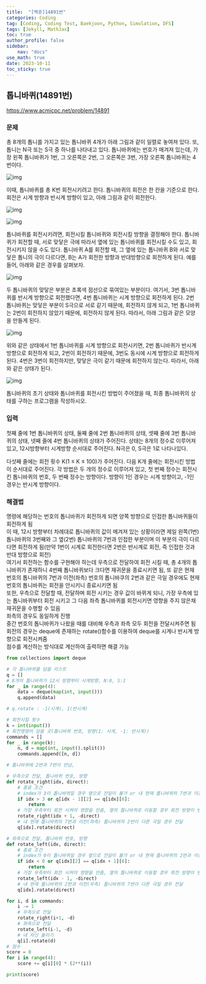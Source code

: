 ```yaml
---
title:  "[백준]14891번"
categories: Coding
tag: [Coding, Coding Test, Baekjoon, Python, Simulation, DFS]
tags: [Jekyll, MathJax]
toc: true
author_profile: false
sidebar:
    nav: "docs"
use_math: true
date: 2023-10-11
toc_sticky: true
---
```


## 톱니바퀴(14891번)

<https://www.acmicpc.net/problem/14891>

### 문제
총 8개의 톱니를 가지고 있는 톱니바퀴 4개가 아래 그림과 같이 일렬로 놓여져 있다. 또, 톱니는 N극 또는 S극 중 하나를 나타내고 있다. 톱니바퀴에는 번호가 매겨져 있는데, 가장 왼쪽 톱니바퀴가 1번, 그 오른쪽은 2번, 그 오른쪽은 3번, 가장 오른쪽 톱니바퀴는 4번이다.

![img](https://onlinejudgeimages.s3-ap-northeast-1.amazonaws.com/problem/14891/1.png)

이때, 톱니바퀴를 총 K번 회전시키려고 한다. 톱니바퀴의 회전은 한 칸을 기준으로 한다. 회전은 시계 방향과 반시계 방향이 있고, 아래 그림과 같이 회전한다.

![img](https://onlinejudgeimages.s3-ap-northeast-1.amazonaws.com/problem/14891/2.png)

![img](https://onlinejudgeimages.s3-ap-northeast-1.amazonaws.com/problem/14891/3.png)

톱니바퀴를 회전시키려면, 회전시킬 톱니바퀴와 회전시킬 방향을 결정해야 한다. 톱니바퀴가 회전할 때, 서로 맞닿은 극에 따라서 옆에 있는 톱니바퀴를 회전시킬 수도 있고, 회전시키지 않을 수도 있다. 톱니바퀴 A를 회전할 때, 그 옆에 있는 톱니바퀴 B와 서로 맞닿은 톱니의 극이 다르다면, B는 A가 회전한 방향과 반대방향으로 회전하게 된다. 예를 들어, 아래와 같은 경우를 살펴보자.

![img](https://onlinejudgeimages.s3-ap-northeast-1.amazonaws.com/problem/14891/4.png)

두 톱니바퀴의 맞닿은 부분은 초록색 점선으로 묶여있는 부분이다. 여기서, 3번 톱니바퀴를 반시계 방향으로 회전했다면, 4번 톱니바퀴는 시계 방향으로 회전하게 된다. 2번 톱니바퀴는 맞닿은 부분이 S극으로 서로 같기 때문에, 회전하지 않게 되고, 1번 톱니바퀴는 2번이 회전하지 않았기 때문에, 회전하지 않게 된다. 따라서, 아래 그림과 같은 모양을 만들게 된다.

![img](https://onlinejudgeimages.s3-ap-northeast-1.amazonaws.com/problem/14891/5.png)

위와 같은 상태에서 1번 톱니바퀴를 시계 방향으로 회전시키면, 2번 톱니바퀴가 반시계 방향으로 회전하게 되고, 2번이 회전하기 때문에, 3번도 동시에 시계 방향으로 회전하게 된다. 4번은 3번이 회전하지만, 맞닿은 극이 같기 때문에 회전하지 않는다. 따라서, 아래와 같은 상태가 된다.

![img](https://onlinejudgeimages.s3-ap-northeast-1.amazonaws.com/problem/14891/6.png)

톱니바퀴의 초기 상태와 톱니바퀴를 회전시킨 방법이 주어졌을 때, 최종 톱니바퀴의 상태를 구하는 프로그램을 작성하시오.

### 입력
첫째 줄에 1번 톱니바퀴의 상태, 둘째 줄에 2번 톱니바퀴의 상태, 셋째 줄에 3번 톱니바퀴의 상태, 넷째 줄에 4번 톱니바퀴의 상태가 주어진다. 상태는 8개의 정수로 이루어져 있고, 12시방향부터 시계방향 순서대로 주어진다. N극은 0, S극은 1로 나타나있다.

다섯째 줄에는 회전 횟수 K(1 ≤ K ≤ 100)가 주어진다. 다음 K개 줄에는 회전시킨 방법이 순서대로 주어진다. 각 방법은 두 개의 정수로 이루어져 있고, 첫 번째 정수는 회전시킨 톱니바퀴의 번호, 두 번째 정수는 방향이다. 방향이 1인 경우는 시계 방향이고, -1인 경우는 반시계 방향이다.

### 해결법

명령에 해당하는 번호의 톱니바퀴가 회전하게 되면 양쪽 방향으로 인접한 톱니바퀴들이 회전하게 됨   
이 때, 12시 방향부터 차례대로 톱니바퀴의 값이 메겨져 있는 상황이라면 제일 왼쪽(1번) 톱니바퀴의 3번째와 그 옆(2번) 톱니바퀴의 7번과 인접한 부분이며 이 부분의 극이 다르다면 회전하게 됨(만약 1번이 시계로 회전한다면 2번은 반시계로 회전, 즉 인접한 것과 반대 방향으로 회전)   
여기서 회전하는 함수를 구현해야 하는데 우측으로 전달하여 회전 시킬 때, 총 4개의 톱니바퀴가 존재하니 4번째 톱니바퀴보다 크다면 재귀문을 종료시키면 됨, 또 같은 현재 번호의 톱니바퀴의 7번과 이전(좌측) 번호의 톱니바쿠의 2번과 같은 극일 경우에도 현재 번호의 톱니바퀴는 회전을 안시키니 종료시키면 됨   
또한, 우측으로 전달할 때, 전달하며 회전 시키는 경우 값이 바뀌게 되니, 가장 우측에 있는 톱니바퀴부터 회전 시키고 그 다음 좌측 톱니바퀴를 회전시키면 영향을 주지 않은채 재귀문을 수행할 수 있음   
좌측의 경우도 동일하게 진행   
중간 번호의 톱니바퀴가 나왔을 때를 대비해 우측과 좌측 모두 회전을 전달시켜주면 됨   
회전의 경우는 deque에 존재하는 rotate()함수를 이용하여 deque를 시계나 반시계 방향으로 회전시켜줌   
 점수를 계산하는 방식대로 계산하여 출력하면 해결 가능


```python
from collections import deque

# 각 톱니바퀴를 담을 리스트
q = []
# 8개의 톱니바퀴가 12시 방향부터 시계방향, N:0, S:1
for _ in range(4):
    data = deque(map(int, input()))
    q.append(data)

# q.rotate : -1(시계), 1(반시계)

# 회전시킬 횟수
k = int(input())
# 회전명령어 담을 곳(톱니바퀴 번호, 방향(1: 시계, -1: 반시계))
commands = []
for _ in range(k):
    n, d = map(int, input().split())
    commands.append([n, d])

# 톱니바퀴에 2번과 7번이 만남,

# 우측으로 전달, 톱니바퀴 번호, 방향
def rotate_right(idx, direct):
    # 종료 조건
    # index가 3이 톱니바퀴일 경우 옆으로 전달이 불가 or 내 현재 톱니바퀴의 7번과 이전(좌측) 톱니바퀴의 2번이 같은 극일 경우
    if idx > 3 or q[idx - 1][2] == q[idx][6]:
        return
    # 가장 우측부터 회전 시켜야 영향을 안줌, 옆의 톱니바퀴로 이동할 경우 회전 방향이 변경 됨
    rotate_right(idx + 1, -direct)
    # 내 현재 톱니바퀴의 7번과 이전(좌측) 톱니바퀴의 2번이 다른 극일 경우 전달
    q[idx].rotate(direct)

# 좌측으로 전달, 톱니바퀴 번호, 방향
def rotate_left(idx, direct):
    # 종료 조건
    # index가 0이 톱니바퀴일 경우 옆으로 전달이 불가 or 내 현재 톱니바퀴의 2번과 이전(우측) 톱니바퀴의 7번이 같은 극일 경우
    if idx < 0 or q[idx][2] == q[idx + 1][6]:
        return
    # 가장 우측부터 회전 시켜야 영향을 안줌, 옆의 톱니바퀴로 이동할 경우 회전 방향이 변경 됨
    rotate_left(idx - 1, -direct)
    # 내 현재 톱니바퀴의 2번과 이전(우측) 톱니바퀴의 7번이 다른 극일 경우 전달
    q[idx].rotate(direct)

for i, d in commands:
    i -= 1
    # 우측으로 전달
    rotate_right(i+1, -d)
    # 좌측으로 전달
    rotate_left(i-1, -d)
    # 내 자신 돌리기
    q[i].rotate(d)
# 점수
score = 0
for i in range(4):
    score += q[i][0] * (2**(i))

print(score)
```

